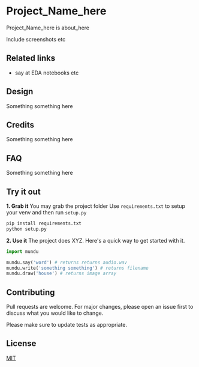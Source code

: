 # Project_Name_here

Project_Name_here is about_here

Include screenshots etc


## Related links 
- say at EDA notebooks etc

## Design 
Something something here 

## Credits
Something something here 

## FAQ 
Something something here


## Try it out
**1. Grab it**
You may grab the project folder
Use `requirements.txt` to setup your venv and then run `setup.py` 

```bash
pip install requirements.txt
python setup.py
```

**2. Use it**
The project does XYZ.
Here's a quick way to get started with it. 

```python
import mundu

mundu.say('word') # returns returns audio.wav 
mundu.write('something something') # returns filename
mundu.draw('house') # returns image array 
```


## Contributing
Pull requests are welcome. For major changes, please open an issue first to discuss what you would like to change.

Please make sure to update tests as appropriate.

## License
[MIT](https://choosealicense.com/licenses/mit/) 